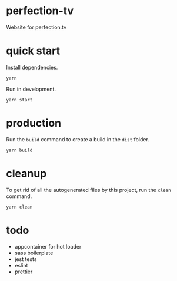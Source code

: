 # perfection-tv

Website for perfection.tv

# quick start

Install dependencies.

```
yarn
```

Run in development.

```
yarn start
```

# production

Run the `build` command to create a build in the `dist` folder.

```
yarn build
```

# cleanup

To get rid of all the autogenerated files by this project, run the `clean` command.

```
yarn clean
```

# todo

- appcontainer for hot loader
- sass boilerplate
- jest tests
- eslint
- prettier
